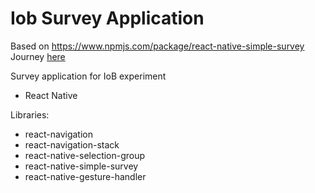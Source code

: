 # Iob Survey Application

Based on https://www.npmjs.com/package/react-native-simple-survey
Journey [here](https://flinga.fi/s/FJX64Z4)

Survey application for IoB experiment

- React Native

Libraries:
* react-navigation
* react-navigation-stack
* react-native-selection-group
* react-native-simple-survey
* react-native-gesture-handler
